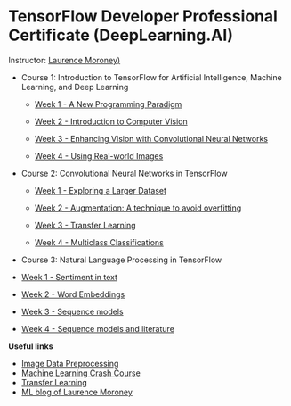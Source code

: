 
# TensorFlow Developer Professional Certificate (DeepLearning.AI)

Instructor: [Laurence Moroney)](https://www.coursera.org/professional-certificates/tensorflow-in-practice)

- Course 1: Introduction to TensorFlow for Artificial Intelligence, Machine Learning, and Deep Learning
  - [Week 1 - A New Programming Paradigm](https://github.com/skhazaei/TensorFlow-repo/tree/master/TensorFlow%20Developer%20Professional%20Certificate/01.%20Introduction%20To%20TensorFlow%20Coursera/Week1%20-%20A%20New%20Programming%20Paradigm)
  
  - [Week 2 - Introduction to Computer Vision](https://github.com/skhazaei/TensorFlow-repo/tree/master/TensorFlow%20Developer%20Professional%20Certificate/01.%20Introduction%20To%20TensorFlow%20Coursera/Week2%20-%20Introduction%20to%20Computer%20Vision)
  
  - [Week 3 - Enhancing Vision with Convolutional Neural Networks](https://github.com/skhazaei/TensorFlow-repo/tree/master/TensorFlow%20Developer%20Professional%20Certificate/01.%20Introduction%20To%20TensorFlow%20Coursera/Week3%20-%20Enhancing%20Vision%20with%20Convolutional%20Neural%20Networks)
  
  - [Week 4 - Using Real-world Images](https://github.com/skhazaei/TensorFlow-repo/tree/master/TensorFlow%20Developer%20Professional%20Certificate/01.%20Introduction%20To%20TensorFlow%20Coursera/Week4%20-%20Using%20Real-world%20Images)

- Course 2: Convolutional Neural Networks in TensorFlow
  - [Week 1 - Exploring a Larger Dataset](https://github.com/skhazaei/TensorFlow-repo/tree/master/TensorFlow%20Developer%20Professional%20Certificate/02.%20Convolutional%20Neural%20Networks%20in%20TensorFlow/Week1%20-%20Exploring%20a%20Larger%20Dataset)
 
  - [Week 2 - Augmentation: A technique to avoid overfitting](https://github.com/skhazaei/TensorFlow-repo/tree/master/TensorFlow%20Developer%20Professional%20Certificate/02.%20Convolutional%20Neural%20Networks%20in%20TensorFlow/Week2%20-%20Augmentation:%20A%20technique%20to%20avoid%20overfitting)
 
  - [Week 3 - Transfer Learning](https://github.com/skhazaei/TensorFlow-repo/tree/master/TensorFlow%20Developer%20Professional%20Certificate/02.%20Convolutional%20Neural%20Networks%20in%20TensorFlow/Week3%20-%20Transfer%20Learning)
 
  - [Week 4 - Multiclass Classifications](https://github.com/skhazaei/TensorFlow-repo/tree/master/TensorFlow%20Developer%20Professional%20Certificate/02.%20Convolutional%20Neural%20Networks%20in%20TensorFlow/Week4%20-%20Multiclass%20Classifications)

- Course 3: Natural Language Processing in TensorFlow
 - [Week 1 - Sentiment in text]()
 
 - [Week 2 - Word Embeddings]()

 - [Week 3 - Sequence models]()
 
 - [Week 4 - Sequence models and literature]()



**Useful links**

- [Image Data Preprocessing](https://keras.io/preprocessing/image)
- [Machine Learning Crash Course](https://developers.google.com/machine-learning/crash-course/validation/check-your-intuition)
- [Transfer Learning](https://www.tensorflow.org/tutorials/images/transfer_learning)
- [ML blog of Laurence Moroney](http://www.laurencemoroney.com/colabs-for-ml-learning/)
